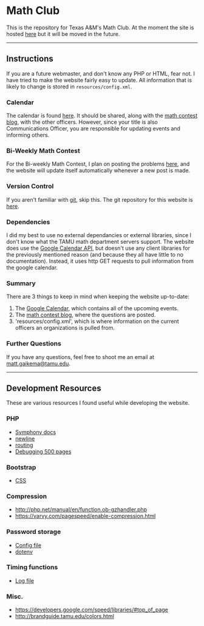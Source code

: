 # Math Club
This is the repository for Texas A&M's Math Club.
At the moment the site is hosted [here](https://peaceful-atoll-84937.herokuapp.com/) but it will be moved in the future.

---

## Instructions
If you are a future webmaster, and don't know any PHP or HTML, fear not.
I have tried to make the website fairly easy to update.
All information that is likely to change is stored 
in `resources/config.xml`.

### Calendar
The calendar is found [here](https://calendar.google.com/calendar/embed?src=4kl90qkd5vdkrr2pm2f0np8tk0%40group.calendar.google.com&ctz=America/Chicago).
It should be shared, along with the [math contest blog](http://mathclubtamu.blogspot.com/), with the other officers.
However, since your title is also Communications Officer, you are responsible for updating events and informing others.

### Bi-Weekly Math Contest
For the Bi-weekly Math Contest, I plan on posting the problems [here](http://mathclubtamu.blogspot.com/),
and the website will update itself automatically whenever a new post is made.

### Version Control
If you aren't familiar with [git](https://git-scm.com/), skip this.
The git repository for this website is [here](https://bitbucket.org/tamumathclub/website/overview).

### Dependencies
I did my best to use no external dependancies or external libraries,
since I don't know what the TAMU math department servers support.
The website does use the [Google Calendar API](https://developers.google.com/google-apps/calendar/v3/reference/events/list#parameters),
but doesn't use any client libraries for the previously mentioned reason 
(and because they all have little to no documentation).
Instead, it uses http GET requests to pull information from the google calendar.

### Summary
There are 3 things to keep in mind when keeping the website up-to-date:
1. The [Google Calendar](https://calendar.google.com/calendar/embed?src=4kl90qkd5vdkrr2pm2f0np8tk0%40group.calendar.google.com&ctz=America/Chicago),
which contains all of the upcoming events.
2. The [math contest blog](http://mathclubtamu.blogspot.com/), 
where the questions are posted.
3. 'resources/config.xml', which is where information on the current officers an organizations is pulled from.

### Further Questions
If you have any questions, feel free to shoot me an email at [matt.gaikema@tamu.edu](mailto:matt.gaikema@tamu.edu).

---

## Development Resources
These are various resources I found useful while developing the website.

### PHP
* [Symphony docs](https://symfony.com/pdf/Symfony_components_3.0.pdf?v=4)
* [newline](http://stackoverflow.com/a/20749472/5415895)
* [routing](https://github.com/klein/klein.php)
* [Debugging 500 pages](http://stackoverflow.com/questions/17693391/500-internal-server-error-for-php-file-not-for-html)

### Bootstrap
* [CSS](http://getbootstrap.com/css/)

### Compression
* http://php.net/manual/en/function.ob-gzhandler.php
* https://varvy.com/pagespeed/enable-compression.html

### Password storage
* [Config file](http://stackoverflow.com/a/15089031/5415895)
* [dotenv](https://github.com/vlucas/phpdotenv)

### Timing functions
* [Log file](http://stackoverflow.com/a/865669/5415895)

### Misc.
* https://developers.google.com/speed/libraries/#top_of_page
* http://brandguide.tamu.edu/colors.html